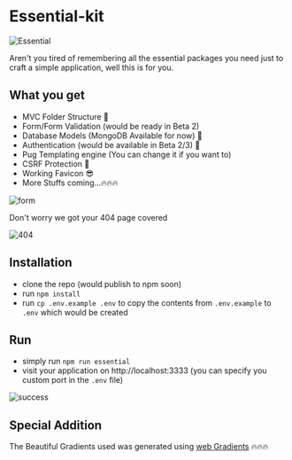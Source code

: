 # Essential-kit
![Essential](http://res.cloudinary.com/ichtrojan/image/upload/v1517135725/Screen_Shot_2018-01-28_at_10.41.16_AM_bn2iia.png)

Aren't you tired of remembering all the essential packages you need just to craft a simple application, well this is for you.

## What you get
* MVC Folder Structure 🐙
* Form/Form Validation (would be ready in Beta 2)
* Database Models (MongoDB Available for now) 💾
* Authentication (would be available in Beta 2/3) 🔐
* Pug Templating engine (You can change it if you want to)
* CSRF Protection 🔑
* Working Favicon 😎
* More Stuffs coming...🔥🔥🔥

![form](http://res.cloudinary.com/ichtrojan/image/upload/v1517135724/Screen_Shot_2018-01-28_at_10.41.05_AM_ftlsws.png)

Don't worry we got your 404 page covered

![404](http://res.cloudinary.com/ichtrojan/image/upload/v1517135725/Screen_Shot_2018-01-28_at_10.41.22_AM_bhfwk2.png)

## Installation
* clone the repo (would publish to npm soon)
* run `npm install`
* run `cp .env.example .env` to copy the contents from `.env.example` to `.env` which would be created

## Run
* simply run `npm run essential`
* visit your application on http://localhost:3333 (you can specify you custom port in the `.env` file)

![success](http://res.cloudinary.com/ichtrojan/image/upload/v1517161413/Screen_Shot_2018-01-28_at_6.42.21_PM_hbaskt.png)

## Special Addition
The Beautiful Gradients used was generated using [web Gradients](https://webgradients.com/?ref=producthunt) 🔥🔥🔥
